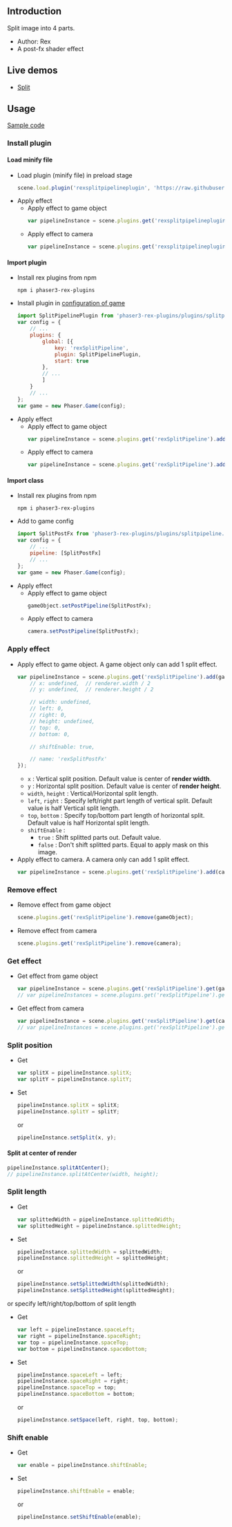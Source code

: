 ## Introduction

Split image into 4 parts.

- Author: Rex
- A post-fx shader effect

## Live demos

- [Split](https://codepen.io/rexrainbow/pen/oNZreWK)

## Usage

[Sample code](https://github.com/rexrainbow/phaser3-rex-notes/tree/master/examples/shader-split)

### Install plugin

#### Load minify file

- Load plugin (minify file) in preload stage
    ```javascript
    scene.load.plugin('rexsplitpipelineplugin', 'https://raw.githubusercontent.com/rexrainbow/phaser3-rex-notes/master/dist/rexsplitpipelineplugin.min.js', true);
    ```
- Apply effect
    - Apply effect to game object
        ```javascript
        var pipelineInstance = scene.plugins.get('rexsplitpipelineplugin').add(gameObject, config);
        ```
    - Apply effect to camera
        ```javascript
        var pipelineInstance = scene.plugins.get('rexsplitpipelineplugin').add(camera, config);
        ```

#### Import plugin

- Install rex plugins from npm
    ```
    npm i phaser3-rex-plugins
    ```
- Install plugin in [configuration of game](game.md#configuration)
    ```javascript
    import SplitPipelinePlugin from 'phaser3-rex-plugins/plugins/splitpipeline-plugin.js';
    var config = {
        // ...
        plugins: {
            global: [{
                key: 'rexSplitPipeline',
                plugin: SplitPipelinePlugin,
                start: true
            },
            // ...
            ]
        }
        // ...
    };
    var game = new Phaser.Game(config);
    ```
- Apply effect
    - Apply effect to game object
        ```javascript
        var pipelineInstance = scene.plugins.get('rexSplitPipeline').add(gameObject, config);
        ```
    - Apply effect to camera
        ```javascript
        var pipelineInstance = scene.plugins.get('rexSplitPipeline').add(camera, config);
        ```

#### Import class

- Install rex plugins from npm
    ```
    npm i phaser3-rex-plugins
    ```
- Add to game config
    ```javascript
    import SplitPostFx from 'phaser3-rex-plugins/plugins/splitpipeline.js';
    var config = {
        // ...
        pipeline: [SplitPostFx]
        // ...
    };
    var game = new Phaser.Game(config);
    ```
- Apply effect
    - Apply effect to game object
        ```javascript
        gameObject.setPostPipeline(SplitPostFx);
        ```
    - Apply effect to camera
        ```javascript
        camera.setPostPipeline(SplitPostFx);
        ```

### Apply effect

- Apply effect to game object. A game object only can add 1 split effect.
    ```javascript
    var pipelineInstance = scene.plugins.get('rexSplitPipeline').add(gameObject, {
        // x: undefined,  // renderer.width / 2
        // y: undefined,  // renderer.height / 2

        // width: undefined,
        // left: 0,
        // right: 0,
        // height: undefined,
        // top: 0,
        // bottom: 0,

        // shiftEnable: true,

        // name: 'rexSplitPostFx'
    });
    ```
    - `x` : Vertical split position. Default value is center of **render width**.
    - `y` : Horizontal split position. Default value is center of **render height**.
    - `width`, `height` : Vertical/Horizontal split length.
    - `left`, `right` : Specify left/right part length of vertical split. Default value is half Vertical split length.
    - `top`, `bottom` : Specify top/bottom part length of horizontal split. Default value is half Horizontal split length.
    - `shiftEnable` :
        - `true` : Shift splitted parts out. Default value.
        - `false` : Don't shift splitted parts. Equal to apply mask on this image.
- Apply effect to camera. A camera only can add 1 split effect.
    ```javascript
    var pipelineInstance = scene.plugins.get('rexSplitPipeline').add(camera, config);
    ```

### Remove effect

- Remove effect from game object
    ```javascript
    scene.plugins.get('rexSplitPipeline').remove(gameObject);
    ```
- Remove effect from camera
    ```javascript
    scene.plugins.get('rexSplitPipeline').remove(camera);
    ```

### Get effect

- Get effect from game object
    ```javascript
    var pipelineInstance = scene.plugins.get('rexSplitPipeline').get(gameObject)[0];
    // var pipelineInstances = scene.plugins.get('rexSplitPipeline').get(gameObject);
    ```
- Get effect from camera
    ```javascript
    var pipelineInstance = scene.plugins.get('rexSplitPipeline').get(camera)[0];
    // var pipelineInstances = scene.plugins.get('rexSplitPipeline').get(camera);
    ```

### Split position

- Get
    ```javascript
    var splitX = pipelineInstance.splitX;
    var splitY = pipelineInstance.splitY;
    ```
- Set
    ```javascript
    pipelineInstance.splitX = splitX;
    pipelineInstance.splitY = splitY;
    ```
    or
    ```javascript
    pipelineInstance.setSplit(x, y);
    ```

#### Split at center of render

```javascript
pipelineInstance.splitAtCenter();
// pipelineInstance.splitAtCenter(width, height);
```

### Split length

- Get
    ```javascript
    var splittedWidth = pipelineInstance.splittedWidth;
    var splittedHeight = pipelineInstance.splittedHeight;
    ```
- Set
    ```javascript
    pipelineInstance.splittedWidth = splittedWidth;
    pipelineInstance.splittedHeight = splittedHeight;
    ```
    or
    ```javascript
    pipelineInstance.setSplittedWidth(splittedWidth);
    pipelineInstance.setSplittedHeight(splittedHeight);
    ```

or specify left/right/top/bottom of split length

- Get
    ```javascript
    var left = pipelineInstance.spaceLeft;
    var right = pipelineInstance.spaceRight;
    var top = pipelineInstance.spaceTop;
    var bottom = pipelineInstance.spaceBottom;
    ```
- Set
    ```javascript
    pipelineInstance.spaceLeft = left;
    pipelineInstance.spaceRight = right;
    pipelineInstance.spaceTop = top;
    pipelineInstance.spaceBottom = bottom;
    ```
    or
    ```javascript
    pipelineInstance.setSpace(left, right, top, bottom);
    ```

### Shift enable

- Get
    ```javascript
    var enable = pipelineInstance.shiftEnable;
    ```
- Set
    ```javascript
    pipelineInstance.shiftEnable = enable;
    ```
    or
    ```javascript
    pipelineInstance.setShiftEnable(enable);
    ```